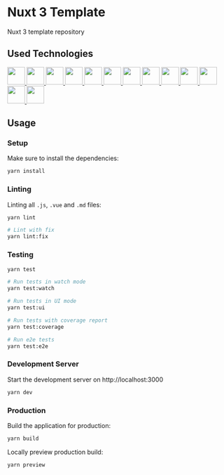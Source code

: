 # Nuxt 3 Template

Nuxt 3 template repository

## Used Technologies

<a href="https://www.typescriptlang.org">
  <img src="https://upload.wikimedia.org/wikipedia/commons/thumb/4/4c/Typescript_logo_2020.svg/1200px-Typescript_logo_2020.svg.png" width="40"/>
</a>

<a href="https://vuejs.org">
  <img src="https://upload.wikimedia.org/wikipedia/commons/thumb/9/95/Vue.js_Logo_2.svg/1200px-Vue.js_Logo_2.svg.png" width="40"/>
</a>

<a href="https://nuxtjs.org">
  <img src="https://upload.wikimedia.org/wikipedia/commons/thumb/a/ae/Nuxt_logo.svg/1200px-Nuxt_logo.svg.png" width="40"/>
</a>

<a href="https://pinia.vuejs.org">
  <img src="https://pinia.vuejs.org/logo.svg" height="40"/>
</a>

<a href="https://windicss.org">
  <img src="https://d33wubrfki0l68.cloudfront.net/2f6479d73bc25170dc532dd42e059166573bf478/61057/favicon.svg" width="40"/>
</a>

<a href="https://vueuse.org">
  <img src="https://voorjaar.gallerycdn.vsassets.io/extensions/voorjaar/windicss-intellisense/0.23.5/1650215465542/Microsoft.VisualStudio.Services.Icons.Default" width="40"/>
</a>

<a href="https://vitejs.dev">
  <img src="https://camo.githubusercontent.com/61e102d7c605ff91efedb9d7e47c1c4a07cef59d3e1da202fd74f4772122ca4e/68747470733a2f2f766974656a732e6465762f6c6f676f2e737667" width="40"/>
</a>

<a href="https://vitest.dev">
  <img src="https://vitest.dev/logo-shadow.svg" width="40"/>
</a>

<a href="https://playwright.dev">
  <img src="https://con.jaktestowac.pl/wp-content/uploads/playwright/promo/playwright-logo.png" width="40"/>
</a>

<a href="https://testing-library.com">
  <img src="https://testing-library.com/img/octopus-128x128.png" width="40"/>
</a>

<a href="https://eslint.org">
  <img src="https://eslint.org/icon-512.png" width="40"/>
</a>

<a href="https://prettier.io">
  <img src="https://prettier.io/icon.png" width="40"/>
</a>

<a href="https://commitlint.js.org/#/">
  <img src="https://miro.medium.com/max/360/1*RJLss2tdIVtihhBiSzw7VQ.png" width="40"/>
</a>

## Usage

### Setup

Make sure to install the dependencies:

```bash
yarn install
```

### Linting

Linting all `.js`, `.vue` and `.md` files:

```bash
yarn lint

# Lint with fix
yarn lint:fix
```

### Testing

```bash
yarn test

# Run tests in watch mode
yarn test:watch

# Run tests in UI mode
yarn test:ui

# Run tests with coverage report
yarn test:coverage

# Run e2e tests
yarn test:e2e
```

### Development Server

Start the development server on http://localhost:3000

```bash
yarn dev
```

### Production

Build the application for production:

```bash
yarn build
```

Locally preview production build:

```bash
yarn preview
```
